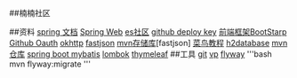 ##楠楠社区

##资料
[spring 文档](https:[/spring.io/guides/ )
[Spring Web](https://spring.io/guides/gs/serving-web-content/)
[es社区](http://elasticsearch.cn/explore)
[github deploy key](https://github.com/yaojianannan/community/settings/keys)
[前端框架BootStarp](https://v3.bootcss.com)
[Github Oauth](https://developer.github.com/apps/building-oauth-apps/creating-an-oauth-app/)
[okhttp](https://square.github.io/okhttp/)
[fastjson](https://mvnrepository.com/artifact/com.alibaba/fastjson)
[mvn存储库](https://mvnrepository.com)[fastjson]
[菜鸟教程](https://www.runoob.com/)
[h2database](http://www.h2database.com/html/main.html)
[mvn仓库](https://mvnrepository.com/)
[spring boot mybatis](http://www.mybatis.org/spring-boot-starter/mybatis-spring-boot-autoconfigure/)
[lombok](https://projectlombok.org/setup/maven)
[thymeleaf](https://www.thymeleaf.org/doc/tutorials/3.0/usingthymeleaf.html#setting-the-value-of-any-attribute)
##工具
[git](https://git-scm.com/download)
[vp](https://www.visual-paradigm,com)
[flyway](https://flywaydb.org/getstarted/firststeps/maven)
'''bash
 mvn flyway:migrate
'''